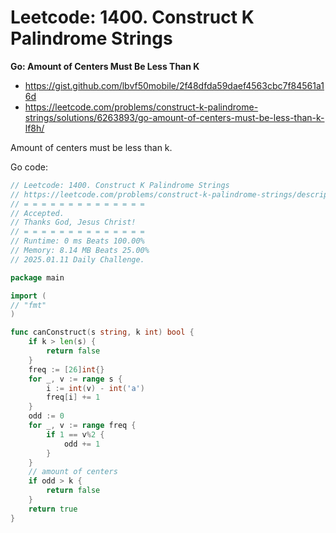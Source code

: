 # Leetcode: 1400. Construct K Palindrome Strings

**Go: Amount of Centers Must Be Less Than K**

- https://gist.github.com/lbvf50mobile/2f48dfda59daef4563cbc7f84561a16d
- https://leetcode.com/problems/construct-k-palindrome-strings/solutions/6263893/go-amount-of-centers-must-be-less-than-k-lf8h/

Amount of centers must be less than k.

Go code:
```Go
// Leetcode: 1400. Construct K Palindrome Strings
// https://leetcode.com/problems/construct-k-palindrome-strings/description/?envType=daily-question&envId=2025-01-11
// = = = = = = = = = = = = = =
// Accepted.
// Thanks God, Jesus Christ!
// = = = = = = = = = = = = = =
// Runtime: 0 ms Beats 100.00%
// Memory: 8.14 MB Beats 25.00%
// 2025.01.11 Daily Challenge.

package main

import (
// "fmt"
)

func canConstruct(s string, k int) bool {
	if k > len(s) {
		return false
	}
	freq := [26]int{}
	for _, v := range s {
		i := int(v) - int('a')
		freq[i] += 1
	}
	odd := 0
	for _, v := range freq {
		if 1 == v%2 {
			odd += 1
		}
	}
	// amount of centers 
	if odd > k {
		return false
	}
	return true
}
```
